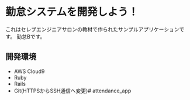 # 勤怠システムを開発しよう！

これはセレブエンジニアサロンの教材で作られたサンプルアプリケーションです。
勤怠Bです。

## 開発環境

* AWS Cloud9
* Ruby
* Rails
* Git(HTTPSからSSH通信へ変更)# attendance_app
